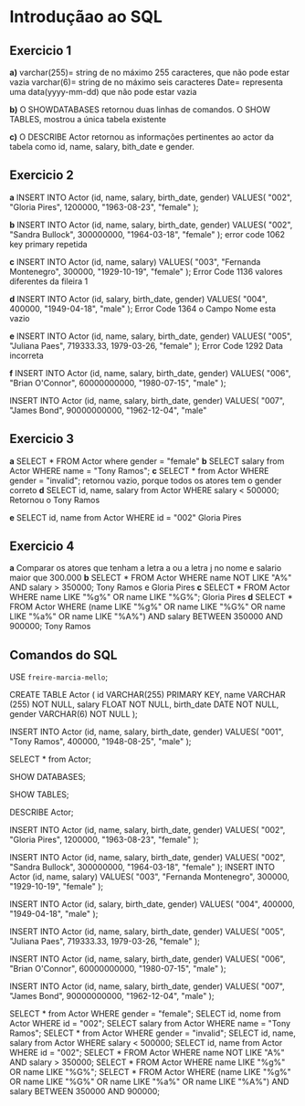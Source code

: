 # Introduçãao ao SQL

## Exercicio 1
**a)**
varchar(255)= string  de no máximo 255 caracteres, que não pode estar vazia
varchar(6)= string de no máximo seis caracteres
Date= representa uma data(yyyy-mm-dd) que não pode estar vazia


**b)**
O SHOWDATABASES retornou duas linhas de comandos.
O SHOW TABLES, mostrou a única tabela existente

**c)**
O DESCRIBE Actor retornou as informações pertinentes ao actor da tabela como id, name, salary, bith_date e gender.

## Exercicio 2

**a**
INSERT INTO Actor (id, name, salary, birth_date, gender)
VALUES(
"002",
"Gloria Pires",
1200000,
"1963-08-23",
"female"
);

**b**
INSERT INTO Actor (id, name, salary, birth_date, gender)
VALUES(
"002",
"Sandra Bullock",
300000000,
"1964-03-18",
"female"
);
error code 1062
key primary repetida

**c**
INSERT INTO Actor (id, name, salary)
VALUES(
  "003", 
  "Fernanda Montenegro",
  300000,
  "1929-10-19", 
  "female"
);
Error Code 1136
valores diferentes da fileira 1

**d**
INSERT INTO Actor (id, salary, birth_date, gender)
VALUES(
  "004",
  400000,
  "1949-04-18", 
  "male"
);
Error Code 1364
o Campo Nome esta vazio

**e**
INSERT INTO Actor (id, name, salary, birth_date, gender)
VALUES(
  "005", 
  "Juliana Paes",
  719333.33,
  1979-03-26, 
  "female"
);
Error Code 1292
Data incorreta

**f**
INSERT INTO Actor (id, name, salary, birth_date, gender)
VALUES(
"006",
"Brian O'Connor",
60000000000,
"1980-07-15",
"male"
);

INSERT INTO Actor (id, name, salary, birth_date, gender)
VALUES(
"007",
"James Bond",
90000000000,
"1962-12-04",
"male"

## Exercicio 3

**a**
SELECT * FROM Actor where gender = "female"
**b**
SELECT salary from Actor WHERE name = "Tony Ramos";
**c**
SELECT * from Actor WHERE gender = "invalid";
retornou vazio, porque todos os atores tem o gender correto
**d**
SELECT id, name, salary from Actor WHERE salary < 500000;
Retornou o Tony Ramos


**e**
SELECT id, name from Actor WHERE id = "002"
Gloria Pires

## Exercicio 4

**a**
Comparar os atores que tenham a letra a ou a letra j no nome  e salario maior que 300.000
**b**
SELECT * FROM Actor
WHERE name NOT LIKE "A%" AND salary > 350000;
Tony Ramos e Gloria Pires
**c**
SELECT * FROM Actor
WHERE name LIKE "%g%" OR name LIKE "%G%";
Gloria Pires
**d**
SELECT * FROM Actor
WHERE 
	(name LIKE "%g%" OR name LIKE "%G%" OR name LIKE "%a%" OR name LIKE "%A%")
  AND salary BETWEEN 350000 AND 900000;
  Tony Ramos


## Comandos do SQL
USE `freire-marcia-mello`;

CREATE TABLE Actor (
    id VARCHAR(255) PRIMARY KEY,
    name VARCHAR (255) NOT NULL,
    salary FLOAT NOT NULL,
    birth_date DATE NOT NULL,
    gender VARCHAR(6) NOT NULL
);

INSERT INTO Actor (id, name, salary, birth_date, gender)
VALUES(
  "001", 
  "Tony Ramos",
  400000,
  "1948-08-25", 
  "male"
);

SELECT * from Actor; 

SHOW DATABASES;

SHOW TABLES;

DESCRIBE Actor;

INSERT INTO Actor (id, name, salary, birth_date, gender)
VALUES(
"002",
"Gloria Pires",
1200000,
"1963-08-23",
"female"
);

INSERT INTO Actor (id, name, salary, birth_date, gender)
VALUES(
"002",
"Sandra Bullock",
300000000,
"1964-03-18",
"female"
);
INSERT INTO Actor (id, name, salary)
VALUES(
  "003", 
  "Fernanda Montenegro",
  300000,
  "1929-10-19", 
  "female"
);

INSERT INTO Actor (id, salary, birth_date, gender)
VALUES(
  "004",
  400000,
  "1949-04-18", 
  "male"
);

INSERT INTO Actor (id, name, salary, birth_date, gender)
VALUES(
  "005", 
  "Juliana Paes",
  719333.33,
  1979-03-26, 
  "female"
);

INSERT INTO Actor (id, name, salary, birth_date, gender)
VALUES(
"006",
"Brian O'Connor",
60000000000,
"1980-07-15",
"male"
);

INSERT INTO Actor (id, name, salary, birth_date, gender)
VALUES(
"007",
"James Bond",
90000000000,
"1962-12-04",
"male"
);

SELECT * from Actor WHERE gender = "female";
SELECT id, nome from Actor WHERE id = "002";
SELECT salary from Actor WHERE name = "Tony Ramos";
SELECT * from Actor WHERE gender = "invalid";
SELECT id, name, salary from Actor WHERE salary < 500000;
SELECT id, name from Actor WHERE id = "002";
SELECT * FROM Actor
WHERE name NOT LIKE "A%" AND salary > 350000;
SELECT * FROM Actor
WHERE name LIKE "%g%" OR name LIKE "%G%";
SELECT * FROM Actor
WHERE 
	(name LIKE "%g%" OR name LIKE "%G%" OR name LIKE "%a%" OR name LIKE "%A%")
  AND salary BETWEEN 350000 AND 900000;


